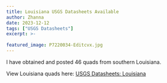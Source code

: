 ```yaml
---
title: Louisiana USGS Datasheets Available
author: Zhanna
date: 2023-12-12
tags: ["USGS Datasheets"]
excerpt: >-
  
featured_image: P7220034-Editcvx.jpg 
---
```


I have obtained and posted 46 quads from southern Louisiana.

View Louisiana quads here: [USGS Datasheets: Louisiana](/usgs-datasheets/louisiana/)
